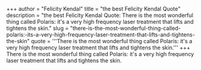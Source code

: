 +++
author = "Felicity Kendal"
title = "the best Felicity Kendal Quote"
description = "the best Felicity Kendal Quote: There is the most wonderful thing called Polaris: it's a very high frequency laser treatment that lifts and tightens the skin."
slug = "there-is-the-most-wonderful-thing-called-polaris:-its-a-very-high-frequency-laser-treatment-that-lifts-and-tightens-the-skin"
quote = '''There is the most wonderful thing called Polaris: it's a very high frequency laser treatment that lifts and tightens the skin.'''
+++
There is the most wonderful thing called Polaris: it's a very high frequency laser treatment that lifts and tightens the skin.
